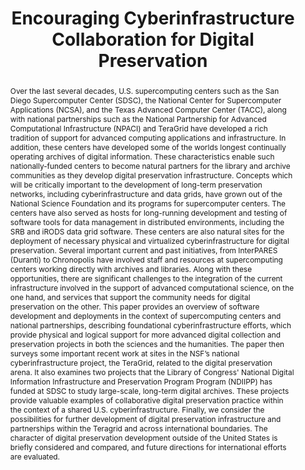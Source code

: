 ---
abstract: 'Over the last several decades, U.S. supercomputing centers such as the
  San Diego Supercomputer Center (SDSC), the National Center for Supercomputer Applications
  (NCSA), and the Texas Advanced Computer Center (TACC), along with national partnerships
  such as the National Partnership for Advanced Computational Infrastructure (NPACI)
  and TeraGrid have developed a rich tradition of support for advanced computing applications
  and infrastructure. In addition, these centers have developed some of the worlds
  longest continually operating archives of digital information. These characteristics
  enable such nationally-funded centers to become natural partners for the library
  and archive communities as they develop digital preservation infrastructure. Concepts
  which will be critically important to the development of long-term preservation
  networks, including cyberinfrastructure and data grids, have grown out of the National
  Science Foundation and its programs for supercomputer centers. The centers have
  also served as hosts for long-running development and testing of software tools
  for data management in distributed environments, including the SRB and iRODS data
  grid software. These centers are also natural sites for the deployment of necessary
  physical and virtualized cyberinfrastructure for digital preservation. Several important
  current and past initiatives, from InterPARES (Duranti) to Chronopolis have involved
  staff and resources at supercomputing centers working directly with archives and
  libraries.

  Along with these opportunities, there are significant challenges to the integration
  of the current infrastructure involved in the support of advanced computational
  science, on the one hand, and services that support the community needs for digital
  preservation on the other. This paper provides an overview of software development
  and deployments in the context of supercomputing centers and national partnerships,
  describing foundational cyberinfrastructure efforts, which provide physical and
  logical support for more advanced digital collection and preservation projects in
  both the sciences and the humanities. The paper then surveys some important recent
  work at sites in the NSF’s national cyberinfrastructure project, the TeraGrid, related
  to the digital preservation arena. It also examines two projects that the Library
  of Congress'' National Digital Information Infrastructure and Preservation Program
  Program (NDIIPP) has funded at SDSC to study large-scale, long-term digital archives.
  These projects provide valuable examples of collaborative digital preservation practice
  within the context of a shared U.S. cyberinfrastructure.

  Finally, we consider the possibilities for further development of digital preservation
  infrastructure and partnerships within the Teragrid and across international boundaries.
  The character of digital preservation development outside of the United States is
  briefly considered and compared, and future directions for international efforts
  are evaluated.'
creators:
- Jordan, Christopher
- McDonald, Robert H.
- Minor, David
- Kozbial, Ardys
date: null
document_url: https://services.phaidra.univie.ac.at/api/object/o:294168/download
grand_parent: iPRES
institutions: []
keywords:
- london
landing_page_url: https://phaidra.univie.ac.at/o:294168
language: eng
layout: publication
license: CC BY-SA 3.0 AT
notes_url: null
parent: iPRES 2008
publication_type: paper
size: 47176
slides_url: null
source_name: iPRES
stream_url: null
title: Encouraging Cyberinfrastructure Collaboration for Digital Preservation
year: 2008
---